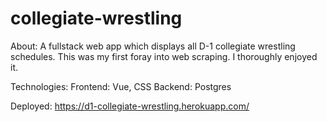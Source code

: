 # collegiate-wrestling

About:
A fullstack web app which displays all D-1 collegiate wrestling schedules. This was my first foray into web scraping. I thoroughly enjoyed it.

Technologies:
Frontend: Vue, CSS
Backend: Postgres

Deployed: https://d1-collegiate-wrestling.herokuapp.com/
